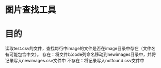 # 图片查找工具

# 目的
读取test.csv的文件，查找每行中image的文件是否在image目录中存在（文件名有可能包含中文）。
存在：将文件以code列命名移动到newimages目录中，并将记录写入newimages.csv文件中
不存在：将记录写入notfound.csv文件中
